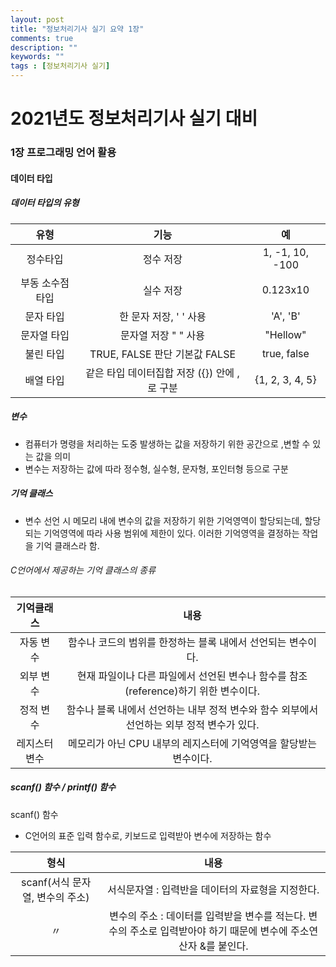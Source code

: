 ```yaml
---
layout: post
title: "정보처리기사 실기 요약 1장"
comments: true
description: ""
keywords: ""
tags : [정보처리기사 실기]
---
```


# 2021년도 정보처리기사 실기 대비 
### 1장 프로그래밍 언어 활용
#### 데이터 타입
##### 데이터 타입의 유형

유형 | 기능 | 예
:------:|:------:|:-----:
정수타입 | 정수 저장 | 1, -1, 10, -100
부동 소수점 타입 | 실수 저장 | 0.123x10
문자 타입 | 한 문자 저장, ' ' 사용 | 'A', 'B'
문자열 타입 | 문자열 저장 " " 사용 | "Hellow"
불린 타입 | TRUE, FALSE 판단 기본값 FALSE | true, false
배열 타입 | 같은 타입 데이터집합 저장 ({}) 안에 ,로 구분 | {1, 2, 3, 4, 5}

##### 변수
* 컴퓨터가 명령을 처리하는 도중 발생하는 값을 저장하기 위한 공간으로 ,변할 수 있는 값을 의미
* 변수는 저장하는 값에 따라 정수형, 실수형, 문자형, 포인터형 등으로 구분

##### 기억 클래스
* 변수 선언 시 메모리 내에 변수의 값을 저장하기 위한 기억영역이 할당되는데, 할당되는 기억영역에 따라 사용 범위에 제한이 있다. 이러한 기억영역을 결정하는 작업을 기억 클래스라 함.

###### C언어에서 제공하는 기억 클래스의 종류

기억클래스 | 내용 
:------:|:------:
자동 변수 | 함수나 코드의 범위를 한정하는 블록 내에서 선언되는 변수이다.
외부 변수 | 현재 파일이나 다른 파일에서 선언된 변수나 함수를 참조(reference)하기 위한 변수이다.
정적 변수 | 함수나 블록 내에서 선언하는 내부 정적 변수와 함수 외부에서 선언하는 외부 정적 변수가 있다.
레지스터 변수 | 메모리가 아닌 CPU 내부의 레지스터에 기억영역을 할당받는 변수이다.

##### scanf() 함수 / printf() 함수

scanf() 함수
* C언어의 표준 입력 함수로, 키보드로 입력받아 변수에 저장하는 함수

형식 | 내용 
:------:|:------:
scanf(서식 문자열, 변수의 주소) | 서식문자열 : 입력반을 데이터의 자료형을 지정한다.
〃 | 변수의 주소 : 데이터를 입력받을 변수를 적는다. 변수의 주소로 입력받아야 하기 때문에 변수에 주소연산자 &를 붙인다.